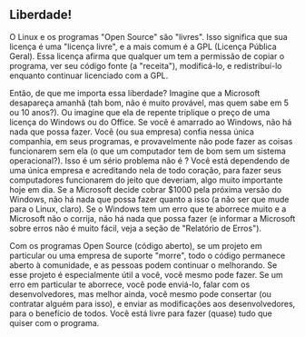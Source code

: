 <?php require("../../entete.php"); ?> <?php require("../../base.php"); ?>

<div id="corps">

<h2>Liberdade!</h2>

<p>O Linux e os programas "Open Source" são "livres". Isso significa que 
sua licença é uma "licença livre", e a mais comum é a GPL (Licença 
Pública Geral). Essa licença afirma que qualquer um tem a permissão de 
copiar o programa, ver seu código fonte (a "receita"), modificá-lo, e 
redistribuí-lo enquanto continuar licenciado com a GPL.</p>

<p>Então, de que me importa essa liberdade? Imagine que a Microsoft 
desapareça amanhã (tah bom, não é muito provável, mas quem sabe em 5 ou 
10 anos?). Ou imagine que ela de repente triplique o preço de uma 
licença do Windows ou do Office. Se você é amarrado ao Windows, não há 
nada que possa fazer. Você (ou sua empresa) confia nessa única 
companhia, em seus programas, e provavelmente não pode fazer as coisas 
funcionarem sem ela (o que um computador tem de bom sem um sistema 
operacional?). Isso é um sério problema não é ? Você está dependendo de 
uma única empresa e acreditando nela de todo coração, para fazer seus 
computadores funcionarem do jeito que deveriam, algo muito importante 
hoje em dia. Se a Microsoft decide cobrar $1000 pela próxima versão do 
Windows, não há nada que possa fazer quanto a isso (a não ser que mude 
para o Linux, claro). Se o Windows tem um erro que te aborrece muito e a 
Microsoft não o corrija, não há nada que possa fazer (e informar a 
Microsoft sobre erros não é muito fácil, veja a seção de "Relatório de 
Erros").</p>

<p>Com os programas Open Source (código aberto), se um projeto em 
particular ou uma empresa de suporte "morre", todo o código permanece 
aberto à comunidade, e as pessoas podem continuar o melhorando. Se esse 
projeto é especialmente útil a você, você mesmo pode fazer. Se um erro 
em particular te aborrece, você pode enviá-lo, falar com os 
desenvolvedores, mas melhor ainda, você mesmo pode consertar (ou 
contratar alguém para isso), e enviar as modificações aos 
desenvolvedores, para o benefício de todos. Você está livre para fazer 
(quase) tudo que quiser com o programa.</p>

</div>
</body>
</html>
